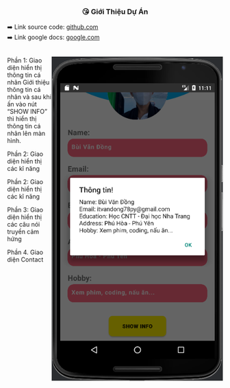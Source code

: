 
<div align="center">
  <h3>😘 Giới Thiệu Dự Án</h3>
</div>

<div width="100%">
  <span>
    ➡️ Link source code:  
  <span>
    <a target="_blank" href="https://github.com/dongpy78/63133727-AndroidProgramming/tree/main/Cau3_GioiThieuBanThan">github.com</a>
  </span
</span>
</div>

<div width="100%">
  <span>
    ➡️ Link google docs: 
  <span>
    <a target="_blank" href="https://docs.google.com/document/d/1yWZEl5trysnljfktaVmwpnXN-bxUvvMOmTG-J_VacwA/edit?usp=sharing">google.com</a>
  </span>
</span>
</div>

<br/>

<div>
  <img align="right" alt="Bred the penguin chillin' by the fire." height="auto" width="400" src="https://github.com/dongpy78/Image-github/blob/main/image/image_kiemtra_didong/Screenshot%202024-03-25%20231123.png" />

  <div>
    <p>
      Phần 1: Giao diện hiển thị thông tin cá nhân
      Giới thiệu thông tin cá nhân và sau khi ấn vào nút “SHOW INFO” thì hiển thị thông tin cá nhân lên màn hình.
    </p>
     <p>
      Phần 2: Giao diện hiển thị các kĩ năng
    </p>
     <p>
      Phần 2: Giao diện hiển thị các kĩ năng
    </p>
    <p>
      Phần 3: Giao diện hiển thị các câu nói truyền cảm hứng
    </p>
     <p>
      Phần 4. Giao diện Contact
    </p>
    
    


    
    

    
  </div>
  
</div>
